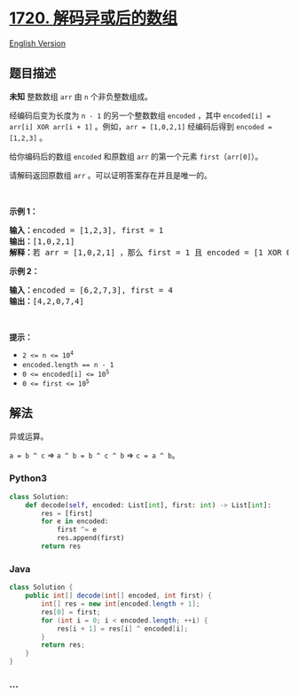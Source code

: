 # [1720. 解码异或后的数组](https://leetcode-cn.com/problems/decode-xored-array)

[English Version](https://github.com/yanglr/leetcode-ac/blob/master/assets/1700-1799/1720.Decode%20XORed%20Array/README_EN.md)

## 题目描述

<!-- 这里写题目描述 -->

<p><strong>未知</strong> 整数数组 <code>arr</code> 由 <code>n</code> 个非负整数组成。</p>

<p>经编码后变为长度为 <code>n - 1</code> 的另一个整数数组 <code>encoded</code> ，其中 <code>encoded[i] = arr[i] XOR arr[i + 1]</code> 。例如，<code>arr = [1,0,2,1]</code> 经编码后得到 <code>encoded = [1,2,3]</code> 。</p>

<p>给你编码后的数组 <code>encoded</code> 和原数组 <code>arr</code> 的第一个元素 <code>first</code>（<code>arr[0]</code>）。</p>

<p>请解码返回原数组 <code>arr</code> 。可以证明答案存在并且是唯一的。</p>

<p> </p>

<p><strong>示例 1：</strong></p>

<pre>
<strong>输入：</strong>encoded = [1,2,3], first = 1
<strong>输出：</strong>[1,0,2,1]
<strong>解释：</strong>若 arr = [1,0,2,1] ，那么 first = 1 且 encoded = [1 XOR 0, 0 XOR 2, 2 XOR 1] = [1,2,3]
</pre>

<p><strong>示例 2：</strong></p>

<pre>
<strong>输入：</strong>encoded = [6,2,7,3], first = 4
<strong>输出：</strong>[4,2,0,7,4]
</pre>

<p> </p>

<p><strong>提示：</strong></p>

<ul>
	<li><code>2 <= n <= 10<sup>4</sup></code></li>
	<li><code>encoded.length == n - 1</code></li>
	<li><code>0 <= encoded[i] <= 10<sup>5</sup></code></li>
	<li><code>0 <= first <= 10<sup>5</sup></code></li>
</ul>

## 解法

<!-- 这里可写通用的实现逻辑 -->

异或运算。

`a = b ^ c` => `a ^ b = b ^ c ^ b` => `c = a ^ b`。

<!-- tabs:start -->

### **Python3**

<!-- 这里可写当前语言的特殊实现逻辑 -->

```python
class Solution:
    def decode(self, encoded: List[int], first: int) -> List[int]:
        res = [first]
        for e in encoded:
            first ^= e
            res.append(first)
        return res
```

### **Java**

<!-- 这里可写当前语言的特殊实现逻辑 -->

```java
class Solution {
    public int[] decode(int[] encoded, int first) {
        int[] res = new int[encoded.length + 1];
        res[0] = first;
        for (int i = 0; i < encoded.length; ++i) {
            res[i + 1] = res[i] ^ encoded[i];
        }
        return res;
    }
}
```

### **...**

```

```

<!-- tabs:end -->
